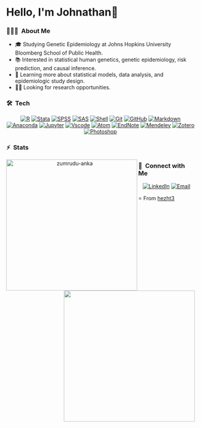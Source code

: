 # Hello, I'm Johnathan👋

<h3> 👨🏻‍💻 &nbsp;About Me </h3>

- 🎓 Studying Genetic Epidemiology at Johns Hopkins University Bloomberg School of Public Health.
- 📚 Interested in statistical human genetics, genetic epidemiology, risk prediction, and causal inference.
- 🌱 Learning more about statistical models, data analysis, and epidemiologic study design.
- 🙋‍♂️ Looking for research opportunities.



<h3> 🛠 &nbsp;Tech</h3>

<p align="center">
<a href="R"><img alt="R" src="https://img.shields.io/badge/-R-333333?style=flat&logo=R&logoColor=276DC3"></a>
<a href="Stata"><img alt="Stata" src="https://img.shields.io/badge/-Stata-333333?style=flat"></a>
<a href="SPSS"><img alt="SPSS" src="https://img.shields.io/badge/-SPSS-333333?style=flat"></a>
<a href="SAS"><img alt="SAS" src="https://img.shields.io/badge/-SAS-333333?style=flat"></a>
<a href="Shell"><img alt="Shell" src="https://img.shields.io/badge/-Shell-333333?style=flat&logo=Windows Terminal&logoColor=276DC3"></a>
<a href="Git"><img alt="Git" src="https://img.shields.io/badge/-Git-333333?style=flat&logo=git"></a>
<a href="GitHub"><img alt="GitHub" src="https://img.shields.io/badge/-GitHub-333333?style=flat&logo=github"></a>
<a href="Markdown"><img alt="Markdown" src="https://img.shields.io/badge/-Markdown-333333?style=flat&logo=markdown"></a>
<a href="Anaconda"><img alt="Anaconda" src="https://img.shields.io/badge/-Anaconda-333333?style=flat&logo=anaconda"></a>
<a href="Jupyter"><img alt="Jupyter" src="https://img.shields.io/badge/-Jupyter-333333?style=flat&logo=jupyter"></a>
<a href="VSCode"><img alt="Vscode" src="https://img.shields.io/badge/-Vscode-333333?style=flat&logo=Visual Studio Code"></a>
<a href="Atom"><img alt="Atom" src="https://img.shields.io/badge/-Atom-333333?style=flat&logo=Atom"></a>
<a href="EndNote"><img alt="EndNote" src="https://img.shields.io/badge/-EndNote-333333?style=flat"></a>
<a href="Mendeley"><img alt="Mendeley" src="https://img.shields.io/badge/-Mendeley-333333?style=flat&logo=Mendeley"></a>
<a href="Zotero"><img alt="Zotero" src="https://img.shields.io/badge/-Zotero-333333?style=flat&logo=Zotero"></a>
<a href="Photoshop"><img alt="Photoshop" src="https://img.shields.io/badge/-Photoshop-333333?style=flat&logo=adobe-photoshop"></a>




<h3> ⚡ &nbsp;Stats</h3>

<p align=center>
  <div align=center>
    <a href="https://github.com/hezht3/github-readme-streak-stats" title="Go to Source">
      <img align="left" width=350 src="https://github-readme-streak-stats.herokuapp.com/?user=hezht3&theme=react&border=61dafb&hide_border=true" alt="zumrudu-anka" />
    </a>
    <a href="https://github.com/anuraghazra/github-readme-stats" title="Go to Source">
      <img align="right" width=350 src="https://github-readme-stats.vercel.app/api?username=hezht3&show_icons=true&count_private=true&theme=react&border_color=61dafb&hide_border=true&include_all_commits=true" />
    </a>
  </div>
</p>









<h3> 👯 &nbsp;Connect with Me </h3>

<p align="center">
<a href="https://www.linkedin.com/in/zhengting-johnathan-he-98206a1a0/"><img alt="LinkedIn" src="https://img.shields.io/badge/LinkedIn-Zhengting%20Johnathan%20He-blue?style=flat-square&logo=linkedin"></a>
<a href="zhe33@jhu.edu"><img alt="Email" src="https://img.shields.io/badge/Email-zhe33@jhu.edu-blue?style=flat-square&logo=gmail"></a>
</p>








⭐️ From [hezht3](https://github.com/hezht3)
